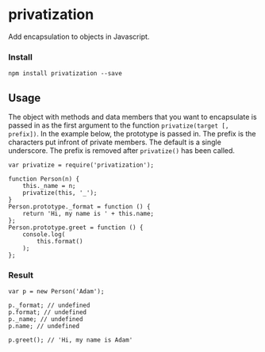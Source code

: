 privatization
=============

Add encapsulation to objects in Javascript.

### Install
```
npm install privatization --save
```


## Usage
The object with methods and data members that you want to encapsulate is passed in as the first argument to the function `privatize(target [, prefix])`. In the example below, the prototype is passed in. The prefix is the characters put infront of private members. The default is a single underscore. The prefix is removed after `privatize()` has been called.
```JS
var privatize = require('privatization');

function Person(n) {
    this._name = n;
    privatize(this, '_');
}
Person.prototype._format = function () {
    return 'Hi, my name is ' + this.name;
};
Person.prototype.greet = function () {
    console.log(
        this.format()
    );
};

```

### Result
```JS
var p = new Person('Adam');

p._format; // undefined
p.format; // undefined
p._name; // undefined
p.name; // undefined

p.greet(); // 'Hi, my name is Adam'
```

